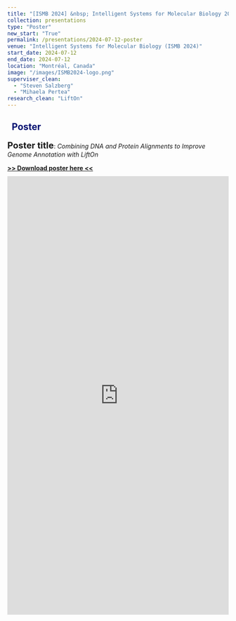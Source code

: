 ```yaml
---
title: "[ISMB 2024] &nbsp; Intelligent Systems for Molecular Biology 2024"
collection: presentations
type: "Poster"
new_start: "True"
permalink: /presentations/2024-07-12-poster
venue: "Intelligent Systems for Molecular Biology (ISMB 2024)"
start_date: 2024-07-12
end_date: 2024-07-12
location: "Montréal, Canada"
image: "/images/ISMB2024-logo.png"
superviser_clean:
  - "Steven Salzberg"
  - "Mihaela Pertea"
research_clean: "LiftOn"
---
```


<h2 style="color: #000f70"> <i class="fas fa-dot-circle" style="font-size:18px;"></i> &nbsp;&nbsp;Poster </h2>

<b style="font-size:15pt">Poster title</b>: <i>Combining DNA and Protein Alignments to Improve Genome Annotation with LiftOn</i>

<div id="content_cv_pdf">
  <a href="https://storage.googleapis.com/storage.khchao.com/poster/RECOMB_LiftOn.pdf" target="_blan"><b> >> Download poster here << </b></a>
  <p style="margin-top:10px">
    <iframe src="https://storage.googleapis.com/storage.khchao.com/poster/RECOMB_LiftOn.pdf" width="100%" height="1000" style="border:none;" scrolling="no"></iframe>
  </p>
</div>
